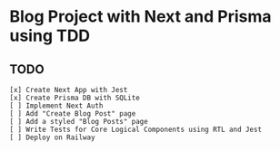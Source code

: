 # Blog Project with Next and Prisma using TDD

## TODO
	[x] Create Next App with Jest
	[x] Create Prisma DB with SQLite
	[ ] Implement Next Auth
	[ ] Add "Create Blog Post" page
	[ ] Add a styled "Blog Posts" page
	[ ] Write Tests for Core Logical Components using RTL and Jest
	[ ] Deploy on Railway